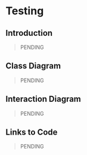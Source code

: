 # Testing

## Introduction

> PENDING

## Class Diagram

> PENDING

## Interaction Diagram

> PENDING

## Links to Code

> PENDING